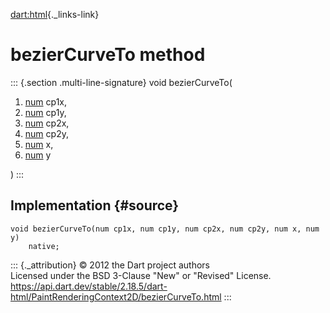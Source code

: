 [dart:html](../../dart-html/dart-html-library){._links-link}

bezierCurveTo method
====================

::: {.section .multi-line-signature}
void bezierCurveTo(

1.  [num](../../dart-core/num-class) cp1x,
2.  [num](../../dart-core/num-class) cp1y,
3.  [num](../../dart-core/num-class) cp2x,
4.  [num](../../dart-core/num-class) cp2y,
5.  [num](../../dart-core/num-class) x,
6.  [num](../../dart-core/num-class) y

)
:::

Implementation {#source}
--------------

``` {.language-dart data-language="dart"}
void bezierCurveTo(num cp1x, num cp1y, num cp2x, num cp2y, num x, num y)
    native;
```

::: {._attribution}
© 2012 the Dart project authors\
Licensed under the BSD 3-Clause \"New\" or \"Revised\" License.\
<https://api.dart.dev/stable/2.18.5/dart-html/PaintRenderingContext2D/bezierCurveTo.html>
:::
